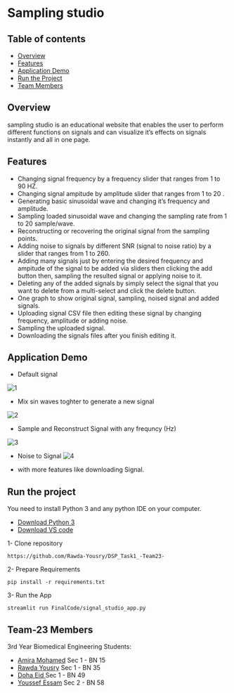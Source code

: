# Sampling studio
## Table of contents

- [Overview](#Overview)
- [Features](#Features)
- [Application Demo](#application-demo)
- [Run the Project](#run-the-project)
- [Team Members](#team-23-members)

## Overview 
sampling studio is an educational website that enables the user to perform different functions on signals and can visualize it’s effects on signals instantly and all in one page.

## Features 
* Changing signal frequency by a frequency slider that ranges from 1 to 90 HZ.
* Changing signal ampitude by amplitude slider that ranges from 1 to 20 .
* Generating basic sinusoidal wave and changing it’s frequency and amplitude.
* Sampling loaded sinusoidal wave and changing the sampling rate from 1 to 20 sample/wave.
* Reconstructing or recovering the original signal from the sampling points.
* Adding noise to signals by different SNR (signal to noise ratio) by a slider that ranges from 1 to 260.
* Adding many signals just by entering the desired frequency and ampitude of the signal to be added via sliders then clicking the add button then, sampling the resulted signal or applying noise to it.
* Deleting any of the added signals by simply select the signal that you want to delete from a multi-select and click the delete button.
* One graph to show original signal, sampling, noised signal and added signals.
* Uploading signal CSV file then editing these signal by changing frequency, amplitude or adding noise.
* Sampling the uploaded signal.
* Downloading the signals files after you finish editing it.

## Application Demo
- Default signal

![1](https://i.im.ge/2022/11/02/2VS7fM.Sampling-studio.png)


- Mix sin waves toghter to generate a new signal

![2](https://i.im.ge/2022/11/02/2VSL5D.mix-sins.png)


- Sample and Reconstruct Signal with any frequncy (Hz)

![3](https://i.im.ge/2022/11/02/2VSCQT.samplig.png)


- Noise to Signal
![4](https://i.im.ge/2022/11/02/2VSGRD.noise.png)









- with more features like downloading Signal.


## Run the project
You need to install Python 3 and any python IDE on your computer.
- [Download Python 3](https://www.python.org/downloads/)
- [Download VS code](hhttps://code.visualstudio.com/download)

1- Clone repository
```
https://github.com/Rawda-Yousry/DSP_Task1_-Team23-

```
2- Prepare Requirements
```
pip install -r requirements.txt
```

3- Run the App
```
streamlit run FinalCode/signal_studio_app.py
```

## Team-23 Members

3rd Year Biomedical Engineering Students:

- [Amira Mohamed](https://github.com/AmeeraMOhammed)  Sec 1 - BN 15
- [Rawda Yousry](https://github.com/Rawda-Yousry) Sec 1 - BN 35
- [Doha Eid ](https://github.com/doha-eid)  Sec 1 - BN 49
- [Youssef Essam](https://github.com/jooo71)  Sec 2 - BN 58


